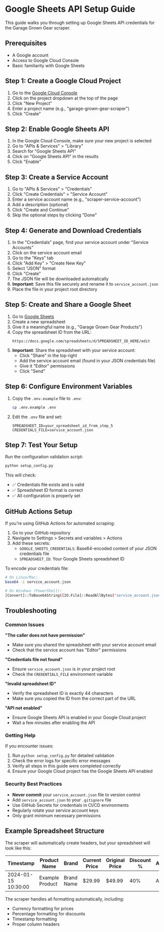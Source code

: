 # Google Sheets API Setup Guide

This guide walks you through setting up Google Sheets API credentials for the Garage Grown Gear scraper.

## Prerequisites

- A Google account
- Access to Google Cloud Console
- Basic familiarity with Google Sheets

## Step 1: Create a Google Cloud Project

1. Go to the [Google Cloud Console](https://console.cloud.google.com/)
2. Click on the project dropdown at the top of the page
3. Click "New Project"
4. Enter a project name (e.g., "garage-grown-gear-scraper")
5. Click "Create"

## Step 2: Enable Google Sheets API

1. In the Google Cloud Console, make sure your new project is selected
2. Go to "APIs & Services" > "Library"
3. Search for "Google Sheets API"
4. Click on "Google Sheets API" in the results
5. Click "Enable"

## Step 3: Create a Service Account

1. Go to "APIs & Services" > "Credentials"
2. Click "Create Credentials" > "Service Account"
3. Enter a service account name (e.g., "scraper-service-account")
4. Add a description (optional)
5. Click "Create and Continue"
6. Skip the optional steps by clicking "Done"

## Step 4: Generate and Download Credentials

1. In the "Credentials" page, find your service account under "Service Accounts"
2. Click on the service account email
3. Go to the "Keys" tab
4. Click "Add Key" > "Create New Key"
5. Select "JSON" format
6. Click "Create"
7. The JSON file will be downloaded automatically
8. **Important**: Save this file securely and rename it to `service_account.json`
9. Place the file in your project root directory

## Step 5: Create and Share a Google Sheet

1. Go to [Google Sheets](https://sheets.google.com/)
2. Create a new spreadsheet
3. Give it a meaningful name (e.g., "Garage Grown Gear Products")
4. Copy the spreadsheet ID from the URL:
   ```
   https://docs.google.com/spreadsheets/d/SPREADSHEET_ID_HERE/edit
   ```
5. **Important**: Share the spreadsheet with your service account:
   - Click "Share" in the top right
   - Add the service account email (found in your JSON credentials file)
   - Give it "Editor" permissions
   - Click "Send"

## Step 6: Configure Environment Variables

1. Copy the `.env.example` file to `.env`:
   ```bash
   cp .env.example .env
   ```

2. Edit the `.env` file and set:
   ```env
   SPREADSHEET_ID=your_spreadsheet_id_from_step_5
   CREDENTIALS_FILE=service_account.json
   ```

## Step 7: Test Your Setup

Run the configuration validation script:
```bash
python setup_config.py
```

This will check:
- ✅ Credentials file exists and is valid
- ✅ Spreadsheet ID format is correct
- ✅ All configuration is properly set

## GitHub Actions Setup

If you're using GitHub Actions for automated scraping:

1. Go to your GitHub repository
2. Navigate to Settings > Secrets and variables > Actions
3. Add these secrets:
   - `GOOGLE_SHEETS_CREDENTIALS`: Base64-encoded content of your JSON credentials file
   - `SPREADSHEET_ID`: Your Google Sheets spreadsheet ID

To encode your credentials file:
```bash
# On Linux/Mac:
base64 -i service_account.json

# On Windows (PowerShell):
[Convert]::ToBase64String([IO.File]::ReadAllBytes("service_account.json"))
```

## Troubleshooting

### Common Issues

**"The caller does not have permission"**
- Make sure you shared the spreadsheet with your service account email
- Check that the service account has "Editor" permissions

**"Credentials file not found"**
- Ensure `service_account.json` is in your project root
- Check the `CREDENTIALS_FILE` environment variable

**"Invalid spreadsheet ID"**
- Verify the spreadsheet ID is exactly 44 characters
- Make sure you copied the ID from the correct part of the URL

**"API not enabled"**
- Ensure Google Sheets API is enabled in your Google Cloud project
- Wait a few minutes after enabling the API

### Getting Help

If you encounter issues:

1. Run `python setup_config.py` for detailed validation
2. Check the error logs for specific error messages
3. Verify all steps in this guide were completed correctly
4. Ensure your Google Cloud project has the Google Sheets API enabled

### Security Best Practices

- **Never commit** your `service_account.json` file to version control
- Add `service_account.json` to your `.gitignore` file
- Use GitHub Secrets for credentials in CI/CD environments
- Regularly rotate your service account keys
- Only grant minimum necessary permissions

## Example Spreadsheet Structure

The scraper will automatically create headers, but your spreadsheet will look like this:

| Timestamp | Product Name | Brand | Current Price | Original Price | Discount % | Availability | Rating | Reviews | Product URL |
|-----------|--------------|-------|---------------|----------------|------------|--------------|--------|---------|-------------|
| 2024-01-15 10:30:00 | Example Product | Brand Name | $29.99 | $49.99 | 40% | Available | 4.5 | 123 | https://... |

The scraper handles all formatting automatically, including:
- Currency formatting for prices
- Percentage formatting for discounts
- Timestamp formatting
- Proper column headers